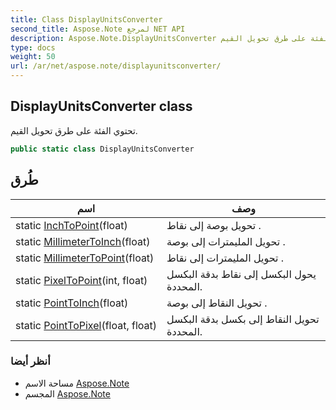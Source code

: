 ```yaml
---
title: Class DisplayUnitsConverter
second_title: Aspose.Note لمرجع NET API
description: Aspose.Note.DisplayUnitsConverter فصل. تحتوي الفئة على طرق تحويل القيم.
type: docs
weight: 50
url: /ar/net/aspose.note/displayunitsconverter/
---
```

## DisplayUnitsConverter class

تحتوي الفئة على طرق تحويل القيم.

```csharp
public static class DisplayUnitsConverter
```

## طُرق

| اسم | وصف |
| --- | --- |
| static [InchToPoint](../../aspose.note/displayunitsconverter/inchtopoint/)(float) | تحويل بوصة إلى نقاط . |
| static [MillimeterToInch](../../aspose.note/displayunitsconverter/millimetertoinch/)(float) | تحويل المليمترات إلى بوصة . |
| static [MillimeterToPoint](../../aspose.note/displayunitsconverter/millimetertopoint/)(float) | تحويل المليمترات إلى نقاط . |
| static [PixelToPoint](../../aspose.note/displayunitsconverter/pixeltopoint/)(int, float) | يحول البكسل إلى نقاط بدقة البكسل المحددة. |
| static [PointToInch](../../aspose.note/displayunitsconverter/pointtoinch/)(float) | تحويل النقاط إلى بوصة . |
| static [PointToPixel](../../aspose.note/displayunitsconverter/pointtopixel/)(float, float) | تحويل النقاط إلى بكسل بدقة البكسل المحددة. |

### أنظر أيضا

* مساحة الاسم [Aspose.Note](../../aspose.note/)
* المجسم [Aspose.Note](../../)


